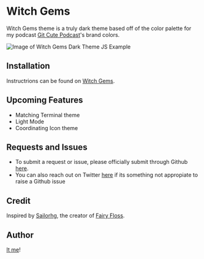 # Witch Gems
Witch Gems theme is a truly dark theme based off of the color palette for my podcast <a href="https://www.gitcutepodcast.com">Git Cute Podcast</a>'s brand colors.

![Image of Witch Gems Dark Theme JS Example](https://i.imgur.com/puJ8daq.png)

## Installation
Instructrions can be found on <a href="https://javawitch.github.io/witchgems">Witch Gems</a>.

## Upcoming Features
* Matching Terminal theme
* Light Mode
* Coordinating Icon theme

## Requests and Issues
* To submit a request or issue, please officially submit through Github <a href="https://github.com/javawitch/witchgems-theme/issues">here</a>.
* You can also reach out on Twitter <a href="https://www.twitter.com/javavvitch">here</a> if its something not appropiate to raise a Github issue

## Credit

Inspired by <a href="https://www.twitter.com/sailorhg">Sailorhg</a>, the creator of <a href="https://sailorhg.github.io/fairyfloss/">Fairy Floss</a>.

## Author

<a href="https://www.twitter.com/javavvitch">It me</a>!